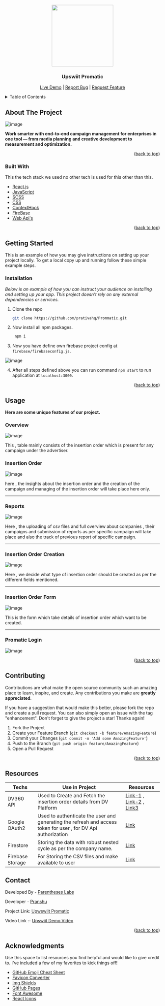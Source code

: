 <div id="top"></div>
<!-- PROJECT LOGO -->
<br />
<div align="center">
  <a href="https://prommatic.netlify.app" target="blank">
    <img src="https://user-images.githubusercontent.com/86917304/193017161-96e2a4c5-330c-43dd-a878-f51cb4007576.png" width="200px" alt="">
  </a>

  <h3 align="center">Upswiit Promatic</h3>

  <p align="center">
    <a href="https://prommatic.netlify.app" target="blank">Live Demo</a> |
    <a href="https://github.com/prativahq/Prommatic/issues" target="blank">Report Bug</a> |
    <a href="https://github.com/prativahq/Prommatic/issues" target="blank">Request Feature</a>
  </p>
</div>



<!-- TABLE OF CONTENTS -->
<details>
  <summary>Table of Contents</summary>
  <ol>
    <li>
      <a href="#about-the-project">About The Project</a>
      <ul>
        <li><a href="#built-with">Built With</a></li>
      </ul>
    </li>
    <li>
      <a href="#getting-started">Getting Started</a>
      <ul>
        <li><a href="#installation">Installation</a></li>
      </ul>
    </li>
    <li><a href="#usage">Usage</a></li>
    <li><a href="#contributing">Contributing</a></li>
    <li><a href="#contact">Contact</a></li>
    <li><a href="#acknowledgments">Acknowledgments</a></li>
  </ol>
</details>



<!-- ABOUT THE PROJECT -->
## About The Project


![image](https://user-images.githubusercontent.com/86917304/193017584-9f455c66-71f2-46d2-9cb7-e3476ebd5145.png)



**Work smarter with end-to-end campaign management for enterprises in one tool — from media planning and creative development to measurement and optimization.**
<p align="right">(<a href="#top">back to top</a>)</p>



### Built With

This the tech stack we used no other tech is used for this other than this.


* [React.js](https://reactjs.org/)
* [JavaScript](https://www.javascript.com/)
* [SCSS](https://sass-lang.com/)
* [CSS](https://www.w3schools.com/css/)
* [ContextHook](https://reactjs.org/docs/context.html)
* [FireBase](https://firebase.google.com/)
* [Web Api's](https://developer.mozilla.org/en-US/docs/Web/API)


<p align="right">(<a href="#top">back to top</a>)</p>



<!-- GETTING STARTED -->
## Getting Started

This is an example of how you may give instructions on setting up your project locally.
To get a local copy up and running follow these simple example steps.

### Installation

_Below is an example of how you can instruct your audience on installing and setting up your app. This project doesn't rely on any external dependencies or services._

1. Clone the repo
   ```sh
   git clone https://github.com/prativahq/Prommatic.git 
   ```
2. Now install all npm packages.
   ```sh
    npm i 
   ```
   
3. Now you have define own firebase project config at `firebase/firebaseconfig.js`.

  ![image](https://user-images.githubusercontent.com/86917304/183728317-30372103-f0d7-4e99-b12c-7f0cd825ea18.png)

4. After all steps defined above you can run command `npm start` to run application at `localhost:3000`.


<p align="right">(<a href="#top">back to top</a>)</p>



<!-- USAGE EXAMPLES -->
## Usage
**Here are some unique features of our project.** 

### Overview
![image](https://user-images.githubusercontent.com/86917304/193018864-584c7f1e-0d2f-463d-8a42-4c2675406e58.png)

This , table mainly consists of the insertion order which is present for any campaign under the advertiser.


### Insertion Order
![image](https://user-images.githubusercontent.com/86917304/193019155-5b6de114-a676-459d-ace4-46fdcf6f10f7.png)

here , the insights about the insertion order and the creation of the campaign and managing of the insertion order will take place here only.

---

### Reports
![image](https://user-images.githubusercontent.com/86917304/193019431-f728e275-59cb-412b-880c-d71582e96ea7.png)

Here , the uploading of csv files and full overview about companies , their campaigns and submission of reports as per specific campaign will take place and also the track of previous report of specific campaign.

---

### Insertion Order Creation
![image](https://user-images.githubusercontent.com/86917304/193019817-a55856f4-c50a-4510-8022-692d3343eadb.png)

Here ,  we decide what type of insertion order should be created as per the different fields mentioned.

---

### Insertion Order Form
![image](https://user-images.githubusercontent.com/86917304/193021150-5c67969e-6498-4083-bee1-6cd8c11a749a.png)

This is the form which take details of insertion order which want to be created.

---


### Promatic Login
![image](https://user-images.githubusercontent.com/86917304/193021280-98f99c53-fb33-426c-bc6d-8b1a311324b8.png)


<p align="right">(<a href="#top">back to top</a>)</p>

<!-- CONTRIBUTING -->
## Contributing

Contributions are what make the open source community such an amazing place to learn, inspire, and create. Any contributions you make are **greatly appreciated**.

If you have a suggestion that would make this better, please fork the repo and create a pull request. You can also simply open an issue with the tag "enhancement".
Don't forget to give the project a star! Thanks again!

1. Fork the Project
2. Create your Feature Branch (`git checkout -b feature/AmazingFeature`)
3. Commit your Changes (`git commit -m 'Add some AmazingFeature'`)
4. Push to the Branch (`git push origin feature/AmazingFeature`)
5. Open a Pull Request

<p align="right">(<a href="#top">back to top</a>)</p>

## Resources

| Techs | Use in  Project | Resources |
|--------------------|--------------------------------------------------------------------------------------------|----------------------------------------------------|
| DV360 API | Used to Create and Fetch the insertion order details from DV Platform                                  | [Link-1](https://developers.google.com/display-video/api/guides/getting-started/overview) , [Link-2](https://developers.google.com/display-video/api/reference/rest/v1/advertisers.insertionOrders) , [Link3](https://developers.google.com/display-video/api/guides/managing-line-items/resources#create_an_insertion_order) |
| Google OAuth2      | Used to authenticate the user and generating the refresh and access token for user , for DV Api authorization       | [Link](https://github.com/googleapis/google-api-nodejs-client)         |
| Firestore     | Storing the data with robust nested cycle as per the company name. | [Link](https://firebase.google.com/docs/firestore)                                           |
| Firebase Storage  | For Storing the CSV files and make available to user                                           | [Link](https://firebase.google.com/docs/storage)  |

<!-- CONTACT -->
## Contact

Developed By - [Parentheses Labs](http://parentheses.co.in/)

Developer - [Pranshu](pranshujain0111@gmail.com)

Project Link: [Upwswiit Promatic](https://prommatic.netlify.app)

Video Link :- [Upswiit Demo Video](https://www.loom.com/share/aa91d580c55148a19f70034a93ef51d5)

<p align="right">(<a href="#top">back to top</a>)</p>



<!-- ACKNOWLEDGMENTS -->
## Acknowledgments

Use this space to list resources you find helpful and would like to give credit to. I've included a few of my favorites to kick things off!

* [GitHub Emoji Cheat Sheet](https://www.webpagefx.com/tools/emoji-cheat-sheet)
* [Favicon Converter](https://favicon.io/favicon-converter/)
* [Img Shields](https://shields.io)
* [GitHub Pages](https://pages.github.com)
* [Font Awesome](https://fontawesome.com)
* [React Icons](https://react-icons.github.io/react-icons/search)
